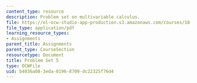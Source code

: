 ```yaml
---
content_type: resource
description: Problem set on multivariable calculus.
file: https://ol-ocw-studio-app-production.s3.amazonaws.com/courses/18-02-multivariable-calculus-fall-2007/b4036a083eda01968709dc22325f76d4_ps5.pdf
file_type: application/pdf
learning_resource_types:
- Assignments
parent_title: Assignments
parent_type: CourseSection
resourcetype: Document
title: Problem Set 5
type: OCWFile
uid: b4036a08-3eda-0196-8709-dc22325f76d4
---
```


